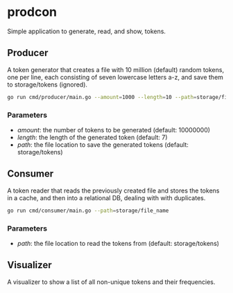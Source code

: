 # prodcon
Simple application to generate, read, and show, tokens.

## Producer
A token generator that creates a file with 10 million (default) random tokens,
one per line, each consisting of seven lowercase letters a-z, and save them to
storage/tokens (ignored).
```bash
go run cmd/producer/main.go --amount=1000 --length=10 --path=storage/file_name
```
### Parameters
* *amount*: the number of tokens to be generated (default: 10000000)
* *length*: the length of the generated token (default: 7)
* *path*: the file location to save the generated tokens (default: storage/tokens)

## Consumer
A token reader that reads the previously created file and stores the tokens in
a cache, and then into a relational DB, dealing with with duplicates.
```bash
go run cmd/consumer/main.go --path=storage/file_name
```
### Parameters
* *path*: the file location to read the tokens from (default: storage/tokens)

## Visualizer
A visualizer to show a list of all non-unique tokens and their frequencies.
